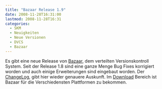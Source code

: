 ```yaml
---
title: "Bazaar Release 1.9"
date: 2008-11-28T16:31:00
lastmod: 2008-11-28T16:31
categories:
  - SKM
  - Neuigkeiten
  - Neue Versionen
  - DVCS
  - Bazaar
---
```

Es gibt eine neue Release von [Bazaar](http://www.bazaar-vcs.org), dem verteilten Versionskontroll System. Seit der Release 1.8 sind 
eine ganze Menge Bug Fixes korrigiert worden und auch einige Erweiterungen sind eingebaut worden. 
Der [ChangeLog](http://doc.bazaar-vcs.org/bzr.1.9/en/release-notes/NEWS.html#bzr-1-9-2008-11-07), gibt hier wieder genauere Auskunft. 
Im [Download](http://bazaar-vcs.org/Download) Bereich ist Bazaar für die Verschiedensten Plattformen zu bekommen.
